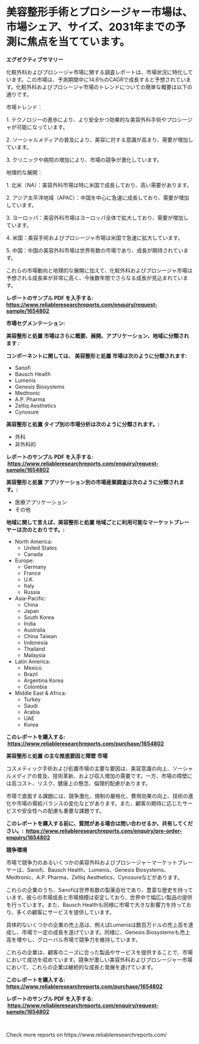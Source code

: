 <p><h1>美容整形手術とプロシージャー市場は、市場シェア、サイズ、2031年までの予測に焦点を当てています。</h1></p><p><strong>エグゼクティブサマリー</strong></p>
<p><p>化粧外科およびプロシージャ市場に関する調査レポートは、市場状況に特化しています。この市場は、予測期間中に14.6％のCAGRで成長すると予想されています。化粧外科およびプロシージャ市場のトレンドについての簡単な概要は以下の通りです。</p><p>市場トレンド：</p><p>1. テクノロジーの進歩により、より安全かつ効果的な美容外科手術やプロシージャが可能になっています。</p><p>2. ソーシャルメディアの普及により、美容に対する意識が高まり、需要が増加しています。</p><p>3. クリニックや病院の増加により、市場の競争が激化しています。</p><p>地理的な展開：</p><p>1. 北米（NA）：美容外科市場は特に米国で成長しており、高い需要があります。</p><p>2. アジア太平洋地域（APAC）：中国を中心に急速に成長しており、需要が増加しています。</p><p>3. ヨーロッパ：美容外科市場はヨーロッパ全体で拡大しており、需要が増加しています。</p><p>4. 米国：美容手術およびプロシージャ市場は米国で急速に拡大しています。</p><p>5. 中国：中国の美容外科市場は世界有数の市場であり、成長が期待されています。</p><p>これらの市場動向と地理的な展開に加えて、化粧外科およびプロシージャ市場は予想される成長率が非常に高く、今後数年間でさらなる成長が見込まれています。</p></p>
<p><strong>レポートのサンプル PDF を入手する: <a href="https://www.reliableresearchreports.com/enquiry/request-sample/1654802">https://www.reliableresearchreports.com/enquiry/request-sample/1654802</a></strong></p>
<p><strong>市場セグメンテーション:</strong></p>
<p><strong> 美容整形と処置 市場はさらに概要、展開、アプリケーション、地域に分類されます :</strong></p>
<p><strong>コンポーネントに関しては、 美容整形と処置 市場は次のように分類されます: &nbsp;</strong></p>
<p><ul><li>Sanofi</li><li>Bausch Health</li><li>Lumenis</li><li>Genesis Biosystems</li><li>Medtronic</li><li>A.P. Pharma</li><li>Zeltiq Aesthetics</li><li>Cynosure</li></ul></p>
<p><strong> 美容整形と処置 タイプ別の市場分析は次のように分類されます。:</strong></p>
<p><ul><li>外科</li><li>非外科的</li></ul></p>
<p><strong>レポートのサンプル PDF を入手する: &nbsp;<a href="https://www.reliableresearchreports.com/enquiry/request-sample/1654802">https://www.reliableresearchreports.com/enquiry/request-sample/1654802</a></strong></p>
<p><strong> 美容整形と処置 アプリケーション別の市場産業調査は次のように分類されます。:</strong></p>
<p><ul><li>医療アプリケーション</li><li>その他</li></ul></p>
<p><strong>地域に関して言えば、美容整形と処置 地域ごとに利用可能なマーケットプレーヤーは次のとおりです。:</strong></p>
<p><ul>
    <li>
        North America:
        <ul>
            <li>United States</li>
            <li>Canada</li>
        </ul>
    </li>
    <li>
        Europe:
        <ul>
            <li>Germany</li>
            <li>France</li>
            <li>U.K.</li>
            <li>Italy</li>
            <li>Russia</li>
        </ul>
    </li>
    <li>
        Asia-Pacific:
        <ul>
            <li>China</li>
            <li>Japan</li>
            <li>South Korea</li>
            <li>India</li>
            <li>Australia</li>
            <li>China Taiwan</li>
            <li>Indonesia</li>
            <li>Thailand</li>
            <li>Malaysia</li>
        </ul>
    </li>
    <li>
        Latin America:
        <ul>
            <li>Mexico</li>
            <li>Brazil</li>
            <li>Argentina Korea</li>
            <li>Colombia</li>
        </ul>
    </li>
    <li>
        Middle East & Africa:
        <ul>
            <li>Turkey</li>
            <li>Saudi</li>
            <li>Arabia</li>
            <li>UAE</li>
            <li>Korea</li>
        </ul>
    </li>
    </ul></p>
<p><strong>このレポートを購入する: &nbsp;<a href="https://www.reliableresearchreports.com/purchase/1654802">https://www.reliableresearchreports.com/purchase/1654802</a></strong></p>
<p><strong>美容整形と処置 の主な推進要因と障壁 市場</strong></p>
<p><p>コスメティック手術および処置市場の主要な要因は、美容意識の向上、ソーシャルメディアの普及、技術革新、および収入増加の需要です。一方、市場の障壁には高コスト、リスク、健康上の懸念、倫理的配慮があります。</p><p>市場で直面する課題には、競争激化、規制の厳格化、費用効果の向上、技術の進化や市場の需給バランスの変化などがあります。また、顧客の期待に応じたサービスや安全性への配慮も重要な課題です。</p></p>
<p><strong>このレポートを購入する前に、質問がある場合は問い合わせるか、共有してください。:&nbsp; <a href="https://www.reliableresearchreports.com/enquiry/pre-order-enquiry/1654802">https://www.reliableresearchreports.com/enquiry/pre-order-enquiry/1654802</a></strong></p>
<p><strong>競争環境</strong></p>
<p><p>市場で競争力のあるいくつかの美容外科およびプロシージャーマーケットプレーヤーは、Sanofi、Bausch Health、Lumenis、Genesis Biosystems、Medtronic、A.P. Pharma、Zeltiq Aesthetics、Cynosureなどがあります。</p><p>これらの企業のうち、Sanofiは世界有数の製薬会社であり、豊富な歴史を持っています。彼らの市場成長と市場規模は安定しており、世界中で幅広い製品の提供を行っています。また、Bausch Healthも同様に市場で大きな影響力を持っており、多くの顧客にサービスを提供しています。</p><p>具体的ないくつかの企業の売上高は、例えばLumenisは数百万ドルの売上高を達成し、市場で一定の成長を遂げています。同様に、Genesis Biosystemsも売上高を増やし、グローバル市場で競争力を維持しています。</p><p>これらの企業は、顧客のニーズに合った製品やサービスを提供することで、市場において成功を収めています。競争が激しい美容外科およびプロシージャー市場において、これらの企業は継続的な成長と発展を遂げています。</p></p>
<p><strong>このレポートを購入する: &nbsp; <a href="https://www.reliableresearchreports.com/purchase/1654802">https://www.reliableresearchreports.com/purchase/1654802</a></strong></p>
<p><strong>レポートのサンプル PDF を入手する: &nbsp;<a href="https://www.reliableresearchreports.com/enquiry/request-sample/1654802">https://www.reliableresearchreports.com/enquiry/request-sample/1654802</a></strong><strong></strong></p>
<p>&nbsp;</p>
<p>Check more reports on https://www.reliableresearchreports.com/</p>